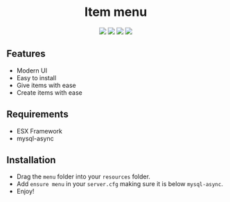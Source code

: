 <h1 align = "center"> Item menu </h1>

<p align = "center">
   <img src = "https://img.shields.io/github/languages/count/DSDimitrov19/menu">
   <img src = "https://img.shields.io/github/repo-size/DSDimitrov19/menu">
   <img src = "https://img.shields.io/github/stars/DSDimitrov19/menu?style=social">
   <img src = "https://img.shields.io/github/contributors/DSDimitrov19/menu">
</p>

## Features
* Modern UI
* Easy to install
* Give items with ease
* Create items with ease

## Requirements
* ESX Framework
* mysql-async

## Installation
* Drag the `menu` folder into your `resources` folder.
* Add `ensure menu` in your `server.cfg` making sure it is below `mysql-async`.
* Enjoy!